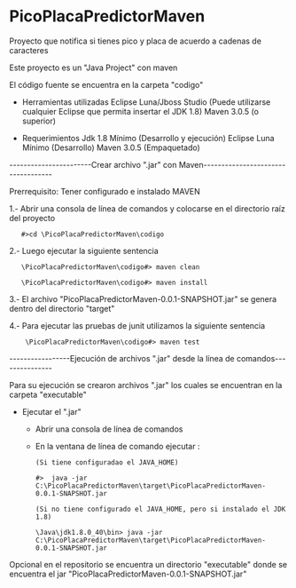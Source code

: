 # PicoPlacaPredictorMaven
Proyecto que notifica si tienes pico y placa de acuerdo a cadenas de caracteres

Este proyecto es un "Java Project" con maven

El código fuente se encuentra en la carpeta "codigo"
* Herramientas utilizadas
	Eclipse Luna/Jboss Studio (Puede utilizarse cualquier Eclipse que permita insertar el JDK 1.8)
	Maven 3.0.5 (o superior)
	
* Requerimientos
	Jdk 1.8 Mínimo (Desarrollo y ejecución)
	Eclipse Luna Mínimo (Desarrollo)
	Maven 3.0.5 (Empaquetado)
	

-----------------------Crear archivo ".jar" con Maven-----------------------------------

Prerrequisito:
	Tener configurado e instalado MAVEN
	
1.- Abrir una consola de línea de comandos y colocarse en el directorio raíz del proyecto
     
	   #>cd \PicoPlacaPredictorMaven\codigo 
	   
2.- Luego ejecutar la siguiente sentencia
       
	   \PicoPlacaPredictorMaven\codigo#> maven clean
	   
	   \PicoPlacaPredictorMaven\codigo#> maven install
	   
3.- El archivo "PicoPlacaPredictorMaven-0.0.1-SNAPSHOT.jar" se genera dentro del directorio "target"

4.- Para ejecutar las pruebas de junit utilizamos la siguiente sentencia
		
		\PicoPlacaPredictorMaven\codigo#> maven test

-----------------Ejecución de archivos ".jar"  desde la línea de comandos---------------

Para su ejecución se crearon archivos ".jar" los cuales se encuentran en la carpeta "executable"

* Ejecutar el ".jar"
  - Abrir una consola de línea de comandos 
  - En la ventana de línea de comando ejecutar :
  
		(Si tiene configuradao el JAVA_HOME)
		
	    #>  java -jar C:\PicoPlacaPredictorMaven\target\PicoPlacaPredictorMaven-0.0.1-SNAPSHOT.jar
		
		(Si no tiene configurado el JAVA_HOME, pero si instalado el JDK 1.8)
		
		\Java\jdk1.8.0_40\bin> java -jar C:\PicoPlacaPredictorMaven\target\PicoPlacaPredictorMaven-0.0.1-SNAPSHOT.jar

		
Opcional en el repositorio se encuentra un directorio "executable" donde se encuentra el jar "PicoPlacaPredictorMaven-0.0.1-SNAPSHOT.jar"